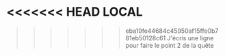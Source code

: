 <<<<<<< HEAD
LOCAL
=======
>>>>>>> eba19fe44684c45950af15ffe0b781eb50128c61
J'écris une ligne pour faire le point 2 de la quête
